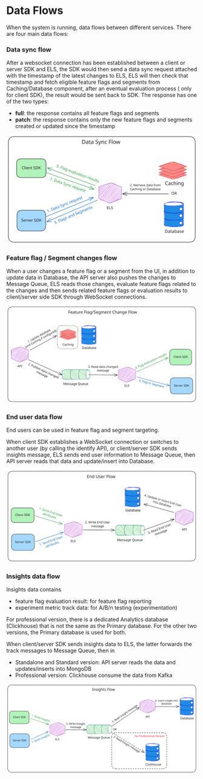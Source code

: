 # Data Flows

When the system is running, data flows between different services. There are four main data flows:

### Data sync flow

After a websocket connection has been established between a client or server SDK and ELS, the SDK would then send a data
sync request attached with the timestamp of the latest changes to ELS, ELS will then check that timestamp and fetch
eligible feature flags and segments from Caching/Database component, after an eventual evaluation process (
only for client SDK), the result would be sent back to SDK. The response has one of the two types:

* **full**: the response contains all feature flags and segments
* **patch**: the response contains only the new feature flags and segments created or updated since the timestamp

![](../tech-stack/assets/data-sync-flow.svg)

### Feature flag / Segment changes flow

When a user changes a feature flag or a segment from the UI, in addition to update data in Database, the API server also
pushes the changes to Message Queue, ELS reads those changes, evaluate feature flags related to the
changes and then sends related feature flags or evaluation results to client/server side SDK through WebSocket
connections.

![](../tech-stack/assets/data-changed-flow.svg)

### End user data flow

End users can be used in feature flag and segment targeting.

When client SDK establishes a WebSocket connection or switches to another user (by calling the identify API), or
client/server SDK sends insights message, ELS sends end user information to Message Queue, then API server reads that
data and update/insert into Database.

![](../tech-stack/assets/end-user-flow.svg)

### Insights data flow

Insights data contains

- feature flag evaluation result: for feature flag reporting
- experiment metric track data: for A/B/n testing (experimentation)

For professional version, there is a dedicated Analytics database (Clickhouse) that is not the same as the Primary
database. For the other two versions, the Primary database is used for both.

When client/server SDK sends insights data to ELS, the latter forwards the track
messages to Message Queue, then in

- Standalone and Standard version: API server reads the data and updates/inserts into MongoDB
- Professional version: Clickhouse consume the data from Kafka

![](../tech-stack/assets/insights-flow.svg)
